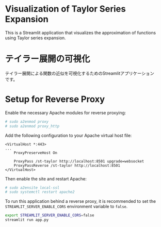 # Visualization of Taylor Series Expansion

This is a Streamlit application that visualizes the approximation of functions using Taylor series expansion.

# テイラー展開の可視化

テイラー展開による関数の近似を可視化するためのStreamlitアプリケーションです。

# Setup for Reverse Proxy

Enable the necessary Apache modules for reverse proxying:
```bash
# sudo a2enmod proxy
# sudo a2enmod proxy_http
```

Add the following configuration to your Apache virtual host file:
```
<VirtualHost *:443>
...
    ProxyPreserveHost On

    ProxyPass /st-taylor http://localhost:8501 upgrade=websocket
    ProxyPassReverse /st-taylor http://localhost:8501
</VirtualHost>
```

Then enable the site and restart Apache:
```bash
# sudo a2ensite local-ssl
# sudo systemctl restart apache2
```

To run this application behind a reverse proxy,
it is recommended to set the `STREAMLIT_SERVER_ENABLE_CORS` environment variable to `false`.

```bash
export STREAMLIT_SERVER_ENABLE_CORS=false
streamlit run app.py
```